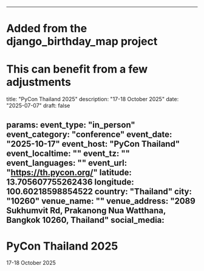 
---
# Added from the django_birthday_map project
# This can benefit from a few adjustments
title: "PyCon Thailand 2025"
description: "17-18 October 2025"
date: "2025-07-07"
draft: false

params:
  event_type: "in_person"
  event_category: "conference"
  event_date: "2025-10-17"
  event_host: "PyCon Thailand"
  event_localtime: ""
  event_tz: ""
  event_languages: ""
  event_url: "https://th.pycon.org/"
  latitude: 13.705607755262436
  longitude: 100.60218598854522
  country: "Thailand"
  city: "10260"
  venue_name: ""
  venue_address: "2089 Sukhumvit Rd, Prakanong Nua Watthana, Bangkok 10260, Thailand"
  social_media:
---

# PyCon Thailand 2025

17-18 October 2025
